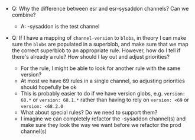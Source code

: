 - Q: Why the difference between esr and esr-sysaddon channels? Can we combine?
  - A: -sysaddon is the test channel

- Q: If I have a mapping of `channel-version` to `blobs`, in theory I can make sure the `blobs` are populated in a superblob, and make sure that we map the correct superblob to an appropriate rule. However, how do I tell if there's already a rule? How should I lay out and adjust priorities?
  - For the rule, I might be able to look for another rule with the same version?
  - At most we have 69 rules in a single channel, so adjusting priorities should hopefully be ok
  - This is probably easier to do if we have version globs, e.g. `version: 68.*` or `version: 68.1.*` rather than having to rely on `version: <69` or `version: <68.2.0`
  - What about special rules? Do we need to support them?
  - I imagine we can completely refactor the -sysaddon channel(s) and make sure they look the way we want before we refactor the prod channel(s)
